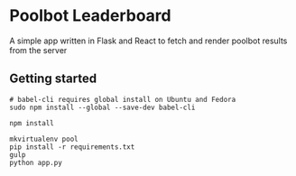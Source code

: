# Poolbot Leaderboard

A simple app written in Flask and React to fetch and render poolbot results from the server

## Getting started

    # babel-cli requires global install on Ubuntu and Fedora
    sudo npm install --global --save-dev babel-cli

    npm install

    mkvirtualenv pool
    pip install -r requirements.txt
    gulp
    python app.py
